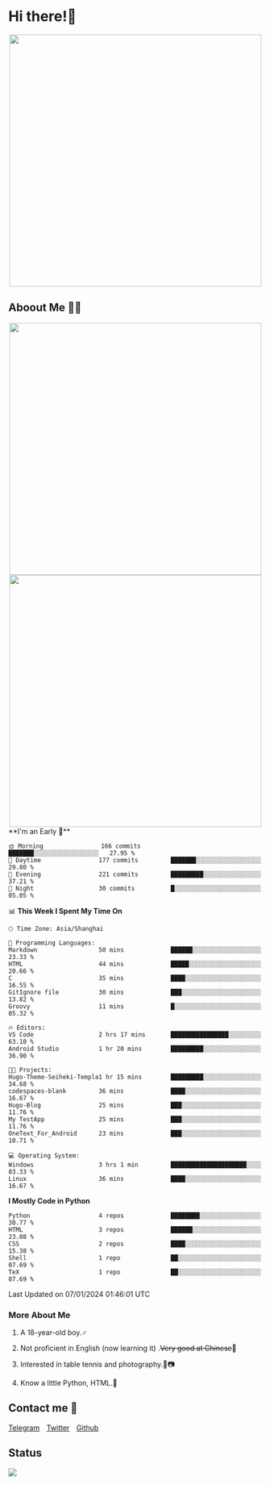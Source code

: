 # Hi there!🎉

<div align=center><img src="https://count.getloli.com/get/@Cicada000?theme=moebooru" width=500px></div>

## Aboout Me 👀💦

<div align=center>
<img src="https://github-readme-stats.vercel.app/api?username=Cicada000&show_icons=true&theme=tokyonight" width=500px>
<br>
<img src="https://github-readme-stats.vercel.app/api/top-langs/?username=Cicada000&show_icons=true&theme=tokyonight&layout=compact" width=500px>
</div>
<!--START_SECTION:waka-->
**I'm an Early 🐤** 

```text
🌞 Morning                166 commits         ███████░░░░░░░░░░░░░░░░░░   27.95 % 
🌆 Daytime                177 commits         ███████░░░░░░░░░░░░░░░░░░   29.80 % 
🌃 Evening                221 commits         █████████░░░░░░░░░░░░░░░░   37.21 % 
🌙 Night                  30 commits          █░░░░░░░░░░░░░░░░░░░░░░░░   05.05 % 
```


📊 **This Week I Spent My Time On** 

```text
🕑︎ Time Zone: Asia/Shanghai

💬 Programming Languages: 
Markdown                 50 mins             ██████░░░░░░░░░░░░░░░░░░░   23.33 % 
HTML                     44 mins             █████░░░░░░░░░░░░░░░░░░░░   20.66 % 
C                        35 mins             ████░░░░░░░░░░░░░░░░░░░░░   16.55 % 
GitIgnore file           30 mins             ███░░░░░░░░░░░░░░░░░░░░░░   13.82 % 
Groovy                   11 mins             █░░░░░░░░░░░░░░░░░░░░░░░░   05.32 % 

🔥 Editors: 
VS Code                  2 hrs 17 mins       ████████████████░░░░░░░░░   63.10 % 
Android Studio           1 hr 20 mins        █████████░░░░░░░░░░░░░░░░   36.90 % 

🐱‍💻 Projects: 
Hugo-Theme-Seiheki-Templa1 hr 15 mins        █████████░░░░░░░░░░░░░░░░   34.68 % 
codespaces-blank         36 mins             ████░░░░░░░░░░░░░░░░░░░░░   16.67 % 
Hugo-Blog                25 mins             ███░░░░░░░░░░░░░░░░░░░░░░   11.76 % 
My TestApp               25 mins             ███░░░░░░░░░░░░░░░░░░░░░░   11.76 % 
OneText_For_Android      23 mins             ███░░░░░░░░░░░░░░░░░░░░░░   10.71 % 

💻 Operating System: 
Windows                  3 hrs 1 min         █████████████████████░░░░   83.33 % 
Linux                    36 mins             ████░░░░░░░░░░░░░░░░░░░░░   16.67 % 
```

**I Mostly Code in Python** 

```text
Python                   4 repos             ████████░░░░░░░░░░░░░░░░░   30.77 % 
HTML                     3 repos             ██████░░░░░░░░░░░░░░░░░░░   23.08 % 
CSS                      2 repos             ████░░░░░░░░░░░░░░░░░░░░░   15.38 % 
Shell                    1 repo              ██░░░░░░░░░░░░░░░░░░░░░░░   07.69 % 
TeX                      1 repo              ██░░░░░░░░░░░░░░░░░░░░░░░   07.69 % 
```




 Last Updated on 07/01/2024 01:46:01 UTC
<!--END_SECTION:waka-->

### More About Me

1. A 18-year-old boy.♂

2. Not proficient in English (now learning it) .~~Very good at Chinese~~🤣

3. Interested in table tennis and photography.🏓📷

4. Know a little Python, HTML.🐍


## Contact me 💬

[Telegram](https://t.me/CicadaLYW)&emsp;[Twitter](https://twitter.com/Cicada0001)&emsp;[Github](https://github.com/Cicada000)

## Status
<img src="https://weather-icon.journeyad.repl.co/@hangzhou?v=1" align="left">







